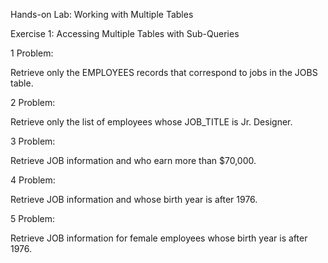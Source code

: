 Hands-on Lab: Working with Multiple Tables

Exercise 1: Accessing Multiple Tables with Sub-Queries

1 Problem:

Retrieve only the EMPLOYEES records that correspond to jobs in the JOBS table.


2 Problem:

Retrieve only the list of employees whose JOB_TITLE is Jr. Designer.

3 Problem:

Retrieve JOB information and who earn more than $70,000.

4 Problem:

Retrieve JOB information and whose birth year is after 1976.

5 Problem:

Retrieve JOB information for female employees whose birth year is after 1976.